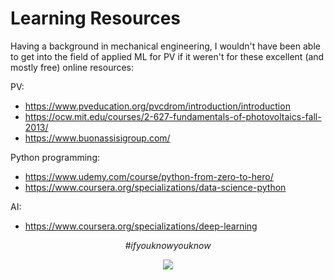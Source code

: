 # Learning Resources

Having a background in mechanical engineering, I wouldn't have been able to get into the field of applied ML for PV if it weren't for these excellent (and mostly free) online resources:

PV:
- https://www.pveducation.org/pvcdrom/introduction/introduction
- https://ocw.mit.edu/courses/2-627-fundamentals-of-photovoltaics-fall-2013/
- https://www.buonassisigroup.com/

Python programming:
- https://www.udemy.com/course/python-from-zero-to-hero/
- https://www.coursera.org/specializations/data-science-python

AI:
- https://www.coursera.org/specializations/deep-learning

<p align="center">
  <em>#ifyouknowyouknow</em>
</p>
<p align="center">
  <img src="https://preview.redd.it/op96es9026wy.png?auto=webp&s=74269abc15f887074dd247547dc797e364096867">
</p>
